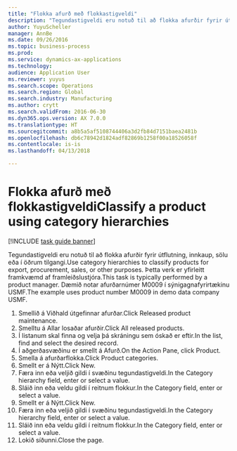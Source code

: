 ```yaml
--- 
title: "Flokka afurð með flokkastigveldi"
description: "Tegundastigveldi eru notuð til að flokka afurðir fyrir útflutning, innkaup, sölu eða í öðrum tilgangi."
author: YuyuScheller
manager: AnnBe
ms.date: 09/26/2016
ms.topic: business-process
ms.prod: 
ms.service: dynamics-ax-applications
ms.technology: 
audience: Application User
ms.reviewer: yuyus
ms.search.scope: Operations
ms.search.region: Global
ms.search.industry: Manufacturing
ms.author: crytt
ms.search.validFrom: 2016-06-30
ms.dyn365.ops.version: AX 7.0.0
ms.translationtype: HT
ms.sourcegitcommit: a8b5a5af5108744406a3d2fb84d7151baea2481b
ms.openlocfilehash: db6c78942d1824adf82869b1258f00a18526058f
ms.contentlocale: is-is
ms.lasthandoff: 04/13/2018

---
```

# <a name="classify-a-product-using-category-hierarchies"></a><span data-ttu-id="645e0-103">Flokka afurð með flokkastigveldi</span><span class="sxs-lookup"><span data-stu-id="645e0-103">Classify a product using category hierarchies</span></span>

[!INCLUDE [task guide banner](../../includes/task-guide-banner.md)]

<span data-ttu-id="645e0-104">Tegundastigveldi eru notuð til að flokka afurðir fyrir útflutning, innkaup, sölu eða í öðrum tilgangi.</span><span class="sxs-lookup"><span data-stu-id="645e0-104">Use category hierarchies to classify products for export, procurement, sales, or other purposes.</span></span> <span data-ttu-id="645e0-105">Þetta verk er yfirleitt framkvæmd af framleiðslustjóra.</span><span class="sxs-lookup"><span data-stu-id="645e0-105">This task is typically performed by a product manager.</span></span> <span data-ttu-id="645e0-106">Dæmið notar afurðarnúmer M0009 í sýnigagnafyrirtækinu USMF.</span><span class="sxs-lookup"><span data-stu-id="645e0-106">The example uses product number M0009 in demo data company USMF.</span></span>

1. <span data-ttu-id="645e0-107">Smellið á Viðhald útgefinnar afurðar.</span><span class="sxs-lookup"><span data-stu-id="645e0-107">Click Released product maintenance.</span></span>
2. <span data-ttu-id="645e0-108">Smelltu á Allar losaðar afurðir.</span><span class="sxs-lookup"><span data-stu-id="645e0-108">Click All released products.</span></span>
3. <span data-ttu-id="645e0-109">Í listanum skal finna og velja þá skráningu sem óskað er eftir.</span><span class="sxs-lookup"><span data-stu-id="645e0-109">In the list, find and select the desired record.</span></span>
4. <span data-ttu-id="645e0-110">Í aðgerðasvæðinu er smellt á Afurð.</span><span class="sxs-lookup"><span data-stu-id="645e0-110">On the Action Pane, click Product.</span></span>
5. <span data-ttu-id="645e0-111">Smella á afurðarflokka.</span><span class="sxs-lookup"><span data-stu-id="645e0-111">Click Product categories.</span></span>
6. <span data-ttu-id="645e0-112">Smellt er á Nýtt.</span><span class="sxs-lookup"><span data-stu-id="645e0-112">Click New.</span></span>
7. <span data-ttu-id="645e0-113">Færa inn eða veljið gildi í svæðinu tegundastigveldi.</span><span class="sxs-lookup"><span data-stu-id="645e0-113">In the Category hierarchy field, enter or select a value.</span></span>
8. <span data-ttu-id="645e0-114">Sláið inn eða veldu gildi í reitnum flokkur.</span><span class="sxs-lookup"><span data-stu-id="645e0-114">In the Category field, enter or select a value.</span></span>
9. <span data-ttu-id="645e0-115">Smellt er á Nýtt.</span><span class="sxs-lookup"><span data-stu-id="645e0-115">Click New.</span></span>
10. <span data-ttu-id="645e0-116">Færa inn eða veljið gildi í svæðinu tegundastigveldi.</span><span class="sxs-lookup"><span data-stu-id="645e0-116">In the Category hierarchy field, enter or select a value.</span></span>
11. <span data-ttu-id="645e0-117">Sláið inn eða veldu gildi í reitnum flokkur.</span><span class="sxs-lookup"><span data-stu-id="645e0-117">In the Category field, enter or select a value.</span></span>
12. <span data-ttu-id="645e0-118">Lokið síðunni.</span><span class="sxs-lookup"><span data-stu-id="645e0-118">Close the page.</span></span>


